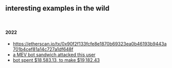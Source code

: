 ## interesting examples in the wild

<br>

#### 2022

* https://etherscan.io/tx/0x90f2f133fcfe8e1870b69323ea0b46193b9443a701b4cef81a14c727a1df648f
* [a MEV bot sandwich attacked this user](https://etherscan.io/tx/0xa79dfb5d4442a4ff04768c638bf306b75340ac325e86c34653904ab7f7429ac5)
* [bot spent $18,583.13, to make $19,182.43](https://etherscan.io/tx/0x206203f5d62b8027fc8ad0c88be2b6d7b8e9c6b5b81a49c9a8d1c227d6027018)

